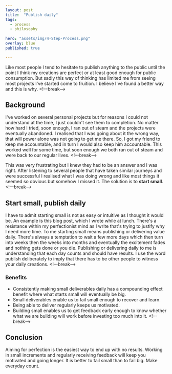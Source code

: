 ```yaml
---
layout: post
title:  "Publish daily"
tags:
  - process
  - philosophy
  
hero: "assets/img/4-Step-Process.png"
overlay: blue
published: true

---
```

Like most people I tend to hesitate to publish anything to the public until the point I think my creations are perfect or at least good enough for public consumption.
But sadly this way of thinking has limited me from seeing most projects I've started come to fruition. I believe I've found a better way and this is why.
<!–-break-–>

## Background
 
 I've worked on several personal projects but for reasons I could not understand at the time, I just couldn't see them to completion. 
 No matter how hard I tried, soon enough, I ran out of steam and the projects were eventually abandoned.
 I realised that I was going about it the wrong way, that will power alone was not going to get me there. 
 So, I got my friend to keep me accountable, and in turn I would also keep him accountable. 
 This worked well for some time, but soon enough we both ran out of steam and were back to our regular lives.
 <!–-break-–>
 
 This was very frustrating but I knew they had to be an answer and I was right. 
 After listening to several people that have taken similar journeys and were successful I realised what I was doing wrong and like most things it seemed so obvious but somehow I missed it. 
 The solution is to **start small**.
 <!–-break-–>
## Start small, publish daily
 I have to admit starting small is not as easy or intuitive as I thought it would be.
 An example is this blog post, which I wrote while at lunch. There's a resistance within my perfectionist mind as I write  that's trying to justify why I need more time.
 To me starting small means publishing or delivering value daily. There's always a temptation to wait a few more days which then turn into weeks then the weeks into months and eventually the excitement fades and nothing gets done or you die.
 Publishing or delivering daily to me is understanding that each day counts and should have results. I use the word publish deliberately to imply that there has to be other people to witness your daily creations.
 <!–-break-–>
### Benefits
 - Consistently making small deliverables daily has a compounding effect benefit where what starts small will eventually be big.
 - Small deliverables enable us to fail small enough to recover and learn.
 - Being able to deliver regularly keeps us motivated.
 - Building small enables us to get feedback early enough to know whether what we are building will work before investing too much into it.
 <!–-break-–>
 
## Conclusion
 Aiming for perfection is the easiest way to end up with no results. 
 Working in small increments and regularly receiving feedback will keep you motivated and going longer.
 It is better to fail small than to fail big.
 Make everyday count.
  
  
  
  